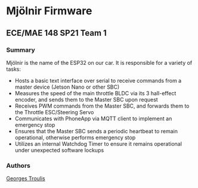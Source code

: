# Mjölnir Firmware

## ECE/MAE 148 SP21 Team 1

### Summary

Mjölnir is the name of the ESP32 on our car. It is responsible for a variety of tasks:
- Hosts a basic text interface over serial to receive commands from a master device (Jetson Nano or other SBC)
- Measures the speed of the main throttle BLDC via its 3 hall-effect encoder, and sends them to the Master SBC upon request
- Receives PWM commands from the Master SBC, and forwards them to the Throttle ESC/Steering Servo
- Communicates with PhoneApp via MQTT client to implement an emergency stop
- Ensures that the Master SBC sends a periodic heartbeat to remain operational, otherwise performs emergency stop
- Utilizes an internal Watchdog Timer to ensure it remains operational under unexpected software lockups

### Authors
[Georges Troulis](https://github.com/ayilay)
